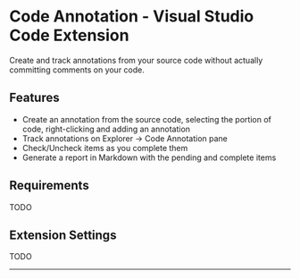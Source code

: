 # Code Annotation - Visual Studio Code Extension

Create and track annotations from your source code without actually committing comments on your code.

## Features

- Create an annotation from the source code, selecting the portion of code, right-clicking and adding an annotation
- Track annotations on Explorer -> Code Annotation pane
- Check/Uncheck items as you complete them
- Generate a report in Markdown with the pending and complete items

## Requirements

TODO

## Extension Settings

TODO

-----------------------------------------------------------------------------------------------------------


